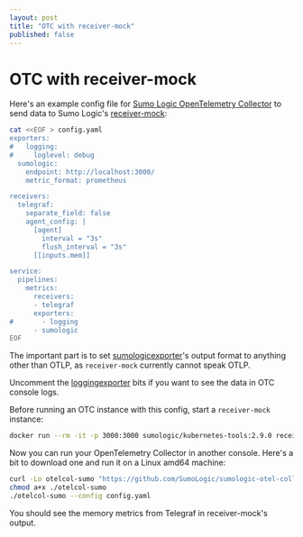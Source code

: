 ```yaml
---
layout: post
title: "OTC with receiver-mock"
published: false
---
```


# OTC with receiver-mock

Here's an example config file for [Sumo Logic OpenTelemetry Collector](https://github.com/SumoLogic/sumologic-otel-collector/) to send data to Sumo Logic's [receiver-mock](https://github.com/SumoLogic/sumologic-kubernetes-tools/tree/v2.9.0/src/rust/receiver-mock):

```sh
cat <<EOF > config.yaml
exporters:
#   logging:
#     loglevel: debug
  sumologic:
    endpoint: http://localhost:3000/
    metric_format: prometheus

receivers:
  telegraf:
    separate_field: false
    agent_config: |
      [agent]
        interval = "3s"
        flush_interval = "3s"
      [[inputs.mem]]

service:
  pipelines:
    metrics:
      receivers:
      - telegraf
      exporters:
#       - logging
      - sumologic
EOF
```

The important part is to set [sumologicexporter](https://github.com/SumoLogic/sumologic-otel-collector/blob/v0.0.50-beta.0/pkg/exporter/sumologicexporter/README.md)'s output format to anything other than OTLP,
as `receiver-mock` currently cannot speak OTLP.

Uncomment the [loggingexporter](https://github.com/SumoLogic/sumologic-otel-collector/blob/v0.0.50-beta.0/docs/Configuration.md#logging-exporter) bits if you want to see the data in OTC console logs.

Before running an OTC instance with this config, start a `receiver-mock` instance:

```sh
docker run --rm -it -p 3000:3000 sumologic/kubernetes-tools:2.9.0 receiver-mock --print-metrics
```

Now you can run your OpenTelemetry Collector in another console.
Here's a bit to download one and run it on a Linux amd64 machine:

```sh
curl -Lo otelcol-sumo "https://github.com/SumoLogic/sumologic-otel-collector/releases/download/v0.0.50-beta.0/otelcol-sumo-0.0.50-beta.0-linux_amd64"
chmod a+x ./otelcol-sumo
./otelcol-sumo --config config.yaml
```

You should see the memory metrics from Telegraf in receiver-mock's output.
